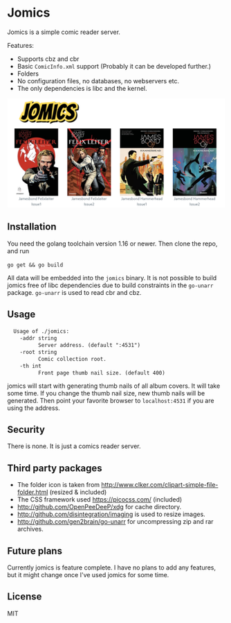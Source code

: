 # Jomics

Jomics is a simple comic reader server.

Features:
 * Supports cbz and cbr
 * Basic `ComicInfo.xml` support  (Probably it can be developed further.)
 * Folders
 * No configuration files, no databases, no webservers etc.
 * The only dependencies is libc and the kernel.

![jomics](jomics.png "Jomics screenshot")

## Installation

You need the golang toolchain version 1.16 or newer. Then clone the repo, and run

`go get && go build`

All data will be embedded into the `jomics` binary. It is not possible to build
jomics free of libc dependencies due to build constraints in the `go-unarr` package.
`go-unarr` is used to read cbr and cbz.

## Usage
```
  Usage of ./jomics:
    -addr string
          Server address. (default ":4531")
    -root string
          Comic collection root.
    -th int
          Front page thumb nail size. (default 400)
```
jomics will start with generating thumb nails of all album covers. It will take some time.
If you change the thumb nail size, new thumb nails will be generated.
Then point your favorite browser to `localhost:4531` if you are using the address.

## Security
There is none. It is just a comics reader server.

## Third party packages
 * The folder icon is taken from http://www.clker.com/clipart-simple-file-folder.html (resized & included)
 * The CSS framework used https://picocss.com/ (included)
 * http://github.com/OpenPeeDeeP/xdg for cache directory.
 * http://github.com/disintegration/imaging is used to resize images.
 * http://github.com/gen2brain/go-unarr for uncompressing zip and rar archives.

## Future plans
Currently jomics is feature complete. I have no plans to add any features, but it might change once I've used jomics for some time.

## License
MIT

